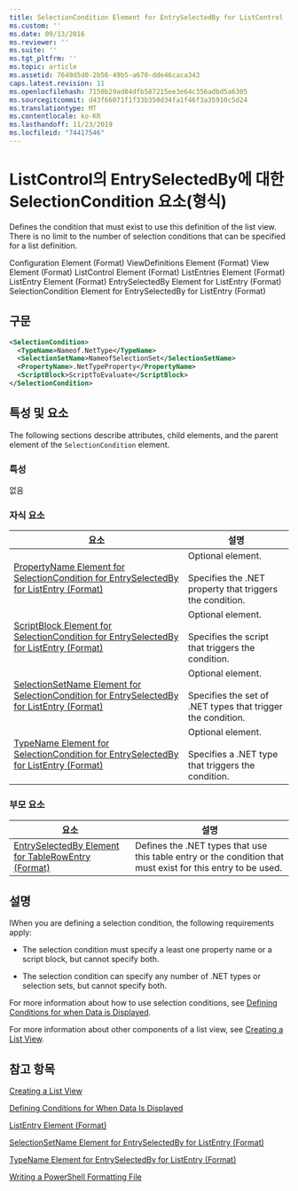```yaml
---
title: SelectionCondition Element for EntrySelectedBy for ListControl (Format) | Microsoft Docs
ms.custom: ''
ms.date: 09/13/2016
ms.reviewer: ''
ms.suite: ''
ms.tgt_pltfrm: ''
ms.topic: article
ms.assetid: 7649d5d0-2b56-49b5-a670-dde46caca343
caps.latest.revision: 11
ms.openlocfilehash: 7150b29ad84dfb587215ee3e64c356adbd5a6305
ms.sourcegitcommit: d43f66071f1f33b350d34fa1f46f3a35910c5d24
ms.translationtype: MT
ms.contentlocale: ko-KR
ms.lasthandoff: 11/23/2019
ms.locfileid: "74417546"
---
```

# <a name="selectioncondition-element-for-entryselectedby-for-listcontrol-format"></a>ListControl의 EntrySelectedBy에 대한 SelectionCondition 요소(형식)

Defines the condition that must exist to use this definition of the list view. There is no limit to the number of selection conditions that can be specified for a list definition.

Configuration Element (Format) ViewDefinitions Element (Format) View Element (Format) ListControl Element (Format) ListEntries Element (Format) ListEntry Element (Format) EntrySelectedBy Element for ListEntry (Format) SelectionCondition Element for EntrySelectedBy for ListEntry (Format)

## <a name="syntax"></a>구문

```xml
<SelectionCondition>
  <TypeName>Nameof.NetType</TypeName>
  <SelectionSetName>NameofSelectionSet</SelectionSetName>
  <PropertyName>.NetTypeProperty</PropertyName>
  <ScriptBlock>ScriptToEvaluate</ScriptBlock>
</SelectionCondition>
```

## <a name="attributes-and-elements"></a>특성 및 요소

The following sections describe attributes, child elements, and the parent element of the `SelectionCondition` element.

### <a name="attributes"></a>특성

없음

### <a name="child-elements"></a>자식 요소

|요소|설명|
|-------------|-----------------|
|[PropertyName Element for SelectionCondition for EntrySelectedBy for ListEntry (Format)](./propertyname-element-for-selectioncondition-for-entryselectedby-for-listcontrol-format.md)|Optional element.<br /><br /> Specifies the .NET property that triggers the condition.|
|[ScriptBlock Element for SelectionCondition for EntrySelectedBy for ListEntry (Format)](./scriptblock-element-for-selectioncondition-for-entryselectedby-for-listcontrol-format.md)|Optional element.<br /><br /> Specifies the script that triggers the condition.|
|[SelectionSetName Element for SelectionCondition for EntrySelectedBy for ListEntry (Format)](./selectionsetname-element-for-selectioncondition-for-entryselectedby-for-listentry-format.md)|Optional element.<br /><br /> Specifies the set of .NET types that trigger the condition.|
|[TypeName Element for SelectionCondition for EntrySelectedBy for ListEntry (Format)](./typename-element-for-selectioncondition-for-entryselectedby-for-listcontrol-format.md)|Optional element.<br /><br /> Specifies a .NET type that triggers the condition.|

### <a name="parent-elements"></a>부모 요소

|요소|설명|
|-------------|-----------------|
|[EntrySelectedBy Element for TableRowEntry (Format)](./entryselectedby-element-for-tablerowentry-for-tablecontrol-format.md)|Defines the .NET types that use this table entry or the condition that must exist for this entry to be used.|

## <a name="remarks"></a>설명

lWhen you are defining a selection condition, the following requirements apply:

- The selection condition must specify a least one property name or a script block, but cannot specify both.

- The selection condition can specify any number of .NET types or selection sets, but cannot specify both.

For more information about how to use selection conditions, see [Defining Conditions for when Data is Displayed](./defining-conditions-for-displaying-data.md).

For more information about other components of a list view, see [Creating a List View](./creating-a-list-view.md).

## <a name="see-also"></a>참고 항목

[Creating a List View](./creating-a-list-view.md)

[Defining Conditions for When Data Is Displayed](./defining-conditions-for-displaying-data.md)

[ListEntry Element (Format)](./listentry-element-for-listcontrol-format.md)

[SelectionSetName Element for EntrySelectedBy for ListEntry (Format)](./selectionsetname-element-for-entryselectedby-for-listcontrol-format.md)

[TypeName Element for EntrySelectedBy for ListEntry (Format)](/powershell/scripting/developer/format/typename-element-for-entryselectedby-for-listcontrol-format)

[Writing a PowerShell Formatting File](./writing-a-powershell-formatting-file.md)
